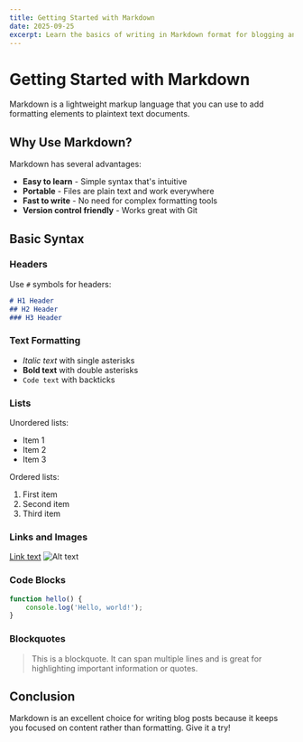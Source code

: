 ```yaml
---
title: Getting Started with Markdown
date: 2025-09-25
excerpt: Learn the basics of writing in Markdown format for blogging and documentation.
---
```


# Getting Started with Markdown

Markdown is a lightweight markup language that you can use to add formatting elements to plaintext text documents.

## Why Use Markdown?

Markdown has several advantages:

- **Easy to learn** - Simple syntax that's intuitive
- **Portable** - Files are plain text and work everywhere
- **Fast to write** - No need for complex formatting tools
- **Version control friendly** - Works great with Git

## Basic Syntax

### Headers
Use `#` symbols for headers:

```markdown
# H1 Header
## H2 Header
### H3 Header
```

### Text Formatting
- *Italic text* with single asterisks
- **Bold text** with double asterisks
- `Code text` with backticks

### Lists
Unordered lists:
- Item 1
- Item 2
- Item 3

Ordered lists:
1. First item
2. Second item
3. Third item

### Links and Images
[Link text](http://example.com)
![Alt text](image.jpg)

### Code Blocks
```javascript
function hello() {
    console.log('Hello, world!');
}
```

### Blockquotes
> This is a blockquote. It can span multiple lines and is great for highlighting important information or quotes.

## Conclusion

Markdown is an excellent choice for writing blog posts because it keeps you focused on content rather than formatting. Give it a try!
